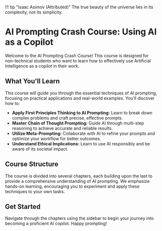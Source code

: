 !!! tip "Isaac Asimov (Attributed)"
    The true beauty of the universe lies in its complexity, not its simplicity.

# AI Prompting Crash Course: Using AI as a Copilot

Welcome to the AI Prompting Crash Course! This course is designed for non-technical students who want to learn how to effectively use Artificial Intelligence as a copilot in their work.

## What You'll Learn

This course will guide you through the essential techniques of AI prompting, focusing on practical applications and real-world examples. You'll discover how to:

* **Apply First Principles Thinking to AI Prompting:** Learn to break down complex problems and craft precise, effective prompts.
* **Master Chain of Thought Prompting:** Guide AI through multi-step reasoning to achieve accurate and reliable results.
* **Utilize Meta-Prompting:** Collaborate with AI to refine your prompts and optimize your workflow for better outcomes.
* **Understand Ethical Implications:** Learn to use AI responsibly and be aware of its societal impact.

## Course Structure

The course is divided into several chapters, each building upon the last to provide a comprehensive understanding of AI prompting. We emphasize hands-on learning, encouraging you to experiment and apply these techniques to your own tasks.

## Get Started

Navigate through the chapters using the sidebar to begin your journey into becoming a proficient AI copilot. Happy prompting!
